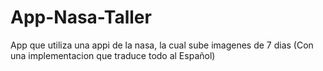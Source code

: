 # App-Nasa-Taller
App que utiliza una appi de la nasa, la cual sube imagenes de 7 dias (Con una implementacion que traduce todo al Español)
